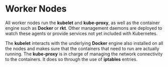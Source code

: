 # Worker Nodes

All worker nodes run the **kubelet** and **kube-proxy**, as well as the container engine such as **Docker** or **rkt**. Other management daemons are deployed to watch these agents or provide services not yet included with Kubernetes.

The **kubelet** interacts with the underlying **Docker** engine also installed on all the nodes and makes sure that the containers that need to run are actually running. The **kube-proxy** is in charge of managing the network connectivity to the containers. It does so through the use of **iptables** entries.

